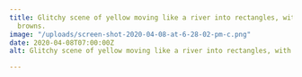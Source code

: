 ```yaml
---
title: Glitchy scene of yellow moving like a river into rectangles, with reds and
  browns.
image: "/uploads/screen-shot-2020-04-08-at-6-28-02-pm-c.png"
date: 2020-04-08T07:00:00Z
alt: Glitchy scene of yellow moving like a river into rectangles, with reds and browns.

---
```

